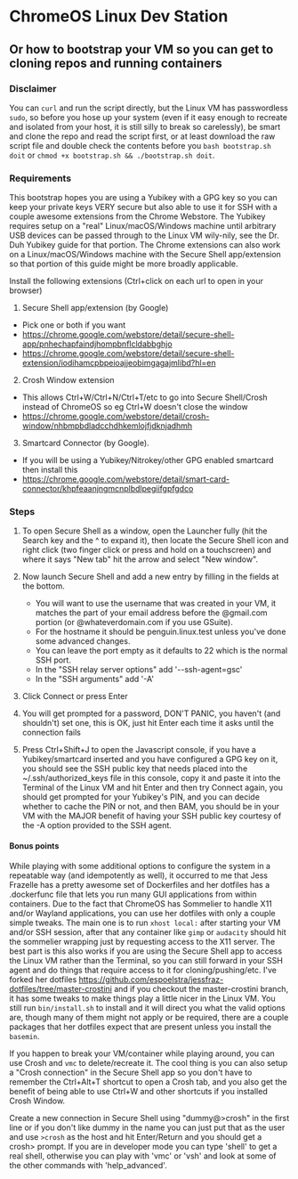 # ChromeOS Linux Dev Station

## Or how to bootstrap your VM so you can get to cloning repos and running containers

### Disclaimer

You can `curl` and run the script directly, but the Linux VM has passwordless `sudo`, so before you hose up your system (even if it easy enough to recreate and isolated from your host, it is still silly to break so carelessly), be smart and clone the repo and read the script first, or at least download the raw script file and double check the contents before you `bash bootstrap.sh doit` or `chmod +x bootstrap.sh && ./bootstrap.sh doit`.

### Requirements

This bootstrap hopes you are using a Yubikey with a GPG key so you can keep your private keys VERY secure but also able to use it for SSH with a couple awesome extensions from the Chrome Webstore. The Yubikey requires setup on a "real" Linux/macOS/Windows machine until arbitrary USB devices can be passed through to the Linux VM wily-nily, see the Dr. Duh Yubikey guide for that portion. The Chrome extensions can also work on a Linux/macOS/Windows machine with the Secure Shell app/extension so that portion of this guide might be more broadly applicable.

Install the following extensions (Ctrl+click on each url to open in your browser)

1. Secure Shell app/extension (by Google)
  * Pick one or both if you want
  * https://chrome.google.com/webstore/detail/secure-shell-app/pnhechapfaindjhompbnflcldabbghjo
  * https://chrome.google.com/webstore/detail/secure-shell-extension/iodihamcpbpeioajjeobimgagajmlibd?hl=en
2. Crosh Window extension 
  * This allows Ctrl+W/Ctrl+N/Ctrl+T/etc to go into Secure Shell/Crosh instead of ChromeOS so eg Ctrl+W doesn't close the window
  * https://chrome.google.com/webstore/detail/crosh-window/nhbmpbdladcchdhkemlojfjdknjadhmh
3. Smartcard Connector (by Google).
  * If you will be using a Yubikey/Nitrokey/other GPG enabled smartcard then install this
  * https://chrome.google.com/webstore/detail/smart-card-connector/khpfeaanjngmcnplbdlpegiifgpfgdco

### Steps

1. To open Secure Shell as a window, open the Launcher fully (hit the Search key and the ^ to expand it), then locate the Secure Shell icon and right click (two finger click or press and hold on a touchscreen) and where it says "New tab" hit the arrow and select "New window".
2. Now launch Secure Shell and add a new entry by filling in the fields at the bottom.
    * You will want to use the username that was created in your VM, it matches the part of your email address before the @gmail.com portion (or @whateverdomain.com if you use GSuite).
    * For the hostname it should be penguin.linux.test unless you've done some advanced changes.
    * You can leave the port empty as it defaults to 22 which is the normal SSH port.
    * In the "SSH relay server options" add '--ssh-agent=gsc'
    * In the "SSH arguments" add '-A'
3. Click Connect or press Enter

4. You will get prompted for a password, DON'T PANIC, you haven't (and shouldn't) set one, this is OK, just hit Enter each time it asks until the connection fails
5. Press Ctrl+Shift+J to open the Javascript console, if you have a Yubikey/smartcard inserted and you have configured a GPG key on it, you should see the SSH public key that needs placed into the ~/.ssh/authorized_keys file in this console, copy it and paste it into the Terminal of the Linux VM and hit Enter and then try Connect again, you should get prompted for your Yubikey's PIN, and you can decide whether to cache the PIN or not, and then BAM, you should be in your VM with the MAJOR benefit of having your SSH public key courtesy of the -A option provided to the SSH agent.

#### Bonus points

While playing with some additional options to configure the system in a repeatable way (and idempotently as well), it occurred to me that Jess Frazelle has a pretty awesome set of Dockerfiles and her dotfiles has a .dockerfunc file that lets you run many GUI applications from within containers. Due to the fact that ChromeOS has Sommelier to handle X11 and/or Wayland applications, you can use her dotfiles with only a couple simple tweaks. The main one is to run `xhost local:` after starting your VM and/or SSH session, after that any container like `gimp` or `audacity` should hit the sommelier wrapping just by requesting access to the X11 server. The best part is this also works if you are using the Secure Shell app to access the Linux VM rather than the Terminal, so you can still forward in your SSH agent and do things that require access to it for cloning/pushing/etc. I've forked her dotfiles https://github.com/espoelstra/jessfraz-dotfiles/tree/master-crostini and if you checkout the master-crostini branch, it has some tweaks to make things play a little nicer in the Linux VM. You still run `bin/install.sh` to install and it will direct you what the valid options are, though many of them might not apply or be required, there are a couple packages that her dotfiles expect that are present unless you install the `basemin`.

If you happen to break your VM/container while playing around, you can use Crosh and `vmc` to delete/recreate it. The cool thing is you can also setup a "Crosh connection" in the Secure Shell app so you don't have to remember the Ctrl+Alt+T shortcut to open a Crosh tab, and you also get the benefit of being able to use Ctrl+W and other shortcuts if you installed Crosh Window.

Create a new connection in Secure Shell using "dummy@>crosh" in the first line  or if you don't like dummy in the name you can just put that as the user and use `>crosh` as the host and hit Enter/Return and you should get a crosh> prompt. If you are in developer mode you can type 'shell' to get a real shell, otherwise you can play with 'vmc' or 'vsh' and look at some of the other commands with 'help_advanced'.
